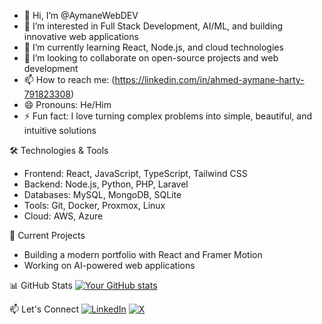 - 👋 Hi, I’m @AymaneWebDEV
- 👀 I’m interested in Full Stack Development, AI/ML, and building innovative web applications
- 🌱 I’m currently learning React, Node.js, and cloud technologies
- 💞️ I’m looking to collaborate on open-source projects and web development
- 📫 How to reach me: (https://linkedin.com/in/ahmed-aymane-harty-791823308)
- 😄 Pronouns: He/Him
- ⚡ Fun fact: I love turning complex problems into simple, beautiful, and intuitive solutions

🛠️ Technologies & Tools
- Frontend: React, JavaScript, TypeScript, Tailwind CSS
- Backend: Node.js, Python, PHP, Laravel
- Databases: MySQL, MongoDB, SQLite
- Tools: Git, Docker, Proxmox, Linux
- Cloud: AWS, Azure

🔭 Current Projects
- Building a modern portfolio with React and Framer Motion
- Working on AI-powered web applications

📊 GitHub Stats
[![Your GitHub stats](https://github-readme-stats.vercel.app/api?username=AymaneWebDEV&show_icons=true&theme=radical)](https://github.com/AymaneWebDEV)

📫 Let's Connect
[![LinkedIn](https://img.shields.io/badge/Connect-LinkedIn-0077B5?style=for-the-badge&logo=linkedin&logoColor=white)](https://linkedin.com/in/ahmed-aymane-harty-791823308)
[![X](https://img.shields.io/badge/Follow-Twitter-1DA1F2?style=for-the-badge&logo=twitter&logoColor=white)](https://x.com/aymane_harty)

<!---
AymaneWebDEV/AymaneWebDEV is a ✨ special ✨ repository because its [README.md](cci:7://file:///c:/Users/LENOVO/OneDrive/Bureau/Portfolio-Aymane/my-portfolio/README.md:0:0-0:0) (this file) appears on your GitHub profile.
You can click the Preview link to take a look at your changes.
--->
